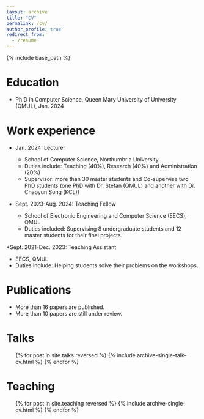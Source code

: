 ```yaml
---
layout: archive
title: "CV"
permalink: /cv/
author_profile: true
redirect_from:
  - /resume
---
```


{% include base_path %}

Education
======
* Ph.D in Computer Science, Queen Mary University of University (QMUL), Jan. 2024

Work experience
======
* Jan. 2024: Lecturer
  * School of Computer Science, Northumbria University
  * Duties include: Teaching (40%), Research (40%) and Administration (20%)
  * Supervisor: more than 30 master students and Co-supervise two PhD students (one PhD with Dr. Stefan (QMUL) and another with Dr. Chaoyun Song (KCL))

* Sept. 2023-Aug. 2024: Teaching Fellow
  * School of Electronic Engineering and Computer Science (EECS), QMUL
  * Duties included: Supervising 8 undergraduate students and 12 master students for their final projects.

*Sept. 2021-Dec. 2023: Teaching Assistant
  * EECS, QMUL
  * Duties include: Helping students solve their problems on the workshops.
  
Publications
======
* More than 16 papers are published.
* More than 10 papers are still under review.
  
Talks
======
  <ul>{% for post in site.talks reversed %}
    {% include archive-single-talk-cv.html  %}
  {% endfor %}</ul>
  
Teaching
======
  <ul>{% for post in site.teaching reversed %}
    {% include archive-single-cv.html %}
  {% endfor %}</ul>
